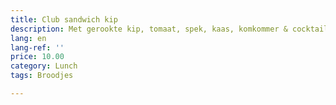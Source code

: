 ```yaml
---
title: Club sandwich kip
description: Met gerookte kip, tomaat, spek, kaas, komkommer & cocktailsaus
lang: en
lang-ref: ''
price: 10.00
category: Lunch
tags: Broodjes

---
```

